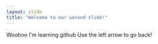 ```yaml
---
layout: slide
title: "Welcome to our second slide!"
---
```

Woohoo I'm learning github
Use the left arrow to go back!
